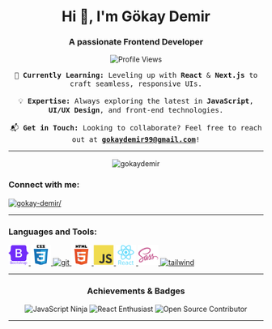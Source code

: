 <h1 align="center">Hi 👋, I'm Gökay Demir</h1>
<h3 align="center">A passionate Frontend Developer</h3>

<p align="center">
   <img src="https://img.shields.io/badge/Profile%20Views-1000+-blue?style=for-the-badge&logo=github" alt="Profile Views" />
</p>

<p align="center">
   <samp>
      🌱 <strong>Currently Learning:</strong> Leveling up with <b>React</b> & <b>Next.js</b> to craft seamless, responsive UIs.<br><br>
      💡 <strong>Expertise:</strong> Always exploring the latest in <b>JavaScript</b>, <b>UI/UX Design</b>, and front-end technologies.<br><br>
      📬 <strong>Get in Touch:</strong> Looking to collaborate? Feel free to reach out at <a href="mailto:gokaydemir99@gmail.com"><b>gokaydemir99@gmail.com</b></a>!
   </samp>
</p>

---
<p align="center">
   <img align="center" src="https://github-readme-stats.vercel.app/api/top-langs?username=gokaydemir&show_icons=true&locale=en&layout=compact" alt="gokaydemir" />
</p>
<h3 align="left">Connect with me:</h3>
<p align="left">
   <a href="https://linkedin.com/in/gokay-demir/" target="blank">
      <img align="center" src="https://raw.githubusercontent.com/rahuldkjain/github-profile-readme-generator/master/src/images/icons/Social/linked-in-alt.svg" alt="gokay-demir/" height="30" width="40" />
   </a>
</p>

---


<h3 align="left">Languages and Tools:</h3>
<p align="left"> 
   <a href="https://getbootstrap.com" target="_blank" rel="noreferrer"> 
      <img src="https://raw.githubusercontent.com/devicons/devicon/master/icons/bootstrap/bootstrap-plain-wordmark.svg" alt="bootstrap" width="40" height="40"/> 
   </a> 
   <a href="https://www.w3schools.com/css/" target="_blank" rel="noreferrer"> 
      <img src="https://raw.githubusercontent.com/devicons/devicon/master/icons/css3/css3-original-wordmark.svg" alt="css3" width="40" height="40"/> 
   </a> 
   <a href="https://git-scm.com/" target="_blank" rel="noreferrer"> 
      <img src="https://www.vectorlogo.zone/logos/git-scm/git-scm-icon.svg" alt="git" width="40" height="40"/> 
   </a> 
   <a href="https://www.w3.org/html/" target="_blank" rel="noreferrer"> 
      <img src="https://raw.githubusercontent.com/devicons/devicon/master/icons/html5/html5-original-wordmark.svg" alt="html5" width="40" height="40"/> 
   </a> 
   <a href="https://developer.mozilla.org/en-US/docs/Web/JavaScript" target="_blank" rel="noreferrer"> 
      <img src="https://raw.githubusercontent.com/devicons/devicon/master/icons/javascript/javascript-original.svg" alt="javascript" width="40" height="40"/> 
   </a> 
   <a href="https://reactjs.org/" target="_blank" rel="noreferrer"> 
      <img src="https://raw.githubusercontent.com/devicons/devicon/master/icons/react/react-original-wordmark.svg" alt="react" width="40" height="40"/> 
   </a> 
   <a href="https://sass-lang.com" target="_blank" rel="noreferrer"> 
      <img src="https://raw.githubusercontent.com/devicons/devicon/master/icons/sass/sass-original.svg" alt="sass" width="40" height="40"/> 
   </a> 
   <a href="https://tailwindcss.com/" target="_blank" rel="noreferrer"> 
      <img src="https://www.vectorlogo.zone/logos/tailwindcss/tailwindcss-icon.svg" alt="tailwind" width="40" height="40"/> 
   </a> 
</p>

---

<h3 align="center">Achievements & Badges</h3>
<p align="center">
   <img src="https://img.shields.io/badge/JavaScript%20Ninja-yellow?style=for-the-badge&logo=javascript&logoColor=white" alt="JavaScript Ninja" />
   <img src="https://img.shields.io/badge/React%20Enthusiast-blue?style=for-the-badge&logo=react&logoColor=white" alt="React Enthusiast" />
   <img src="https://img.shields.io/badge/Open%20Source%20Contributor-green?style=for-the-badge&logo=github&logoColor=white" alt="Open Source Contributor" />
</p>

---


